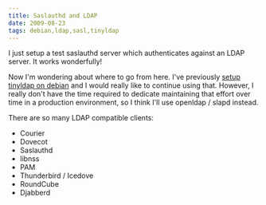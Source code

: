 ```yaml
---
title: Saslauthd and LDAP
date: 2009-08-23
tags: debian,ldap,sasl,tinyldap
---
```

I just setup a test saslauthd server which authenticates against an LDAP server. It works wonderfully!

Now I'm wondering about where to go from here. I've previously <a href="http://www.docunext.com/blog/2009/02/tinyldap.html">setup tinyldap on debian</a> and I would really like to continue using that. However, I really don't have the time required to dedicate maintaining that effort over time in a production environment, so I think I'll use openldap / slapd instead.

There are so many LDAP compatible clients:

* Courier
* Dovecot
* Saslauthd
* libnss
* PAM
* Thunderbird / Icedove
* RoundCube
* Djabberd


